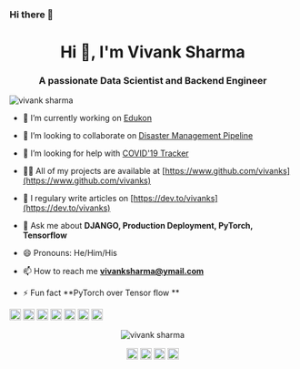 ### Hi there 👋

<!--
**vivanks/vivanks** is a ✨ _special_ ✨ repository because its `README.md` (this file) appears on your GitHub profile.

Here are some ideas to get you started:

- 🔭 I’m currently working on ...
- 🌱 I’m currently learning ...
- 👯 I’m looking to collaborate on ...
- 🤔 I’m looking for help with ...
- 💬 Ask me about ...
- 📫 How to reach me: ...
 ...
- ⚡ Fun fact: ...
-->

<h1 align="center">Hi 👋, I'm Vivank Sharma</h1>
<h3 align="center">A passionate Data Scientist and Backend Engineer</h3>
<p align="left"> <img src="https://komarev.com/ghpvc/?username=vivank sharma" alt="vivank sharma" /> </p>

- 🔭 I’m currently working on [Edukon](https://github.com/vivanks/Edukon)

- 👯 I’m looking to collaborate on [Disaster Management Pipeline](https://github.com/vivanks/Disaster-Management-Pipeline)

- 🤔 I’m looking for help with [COVID'19 Tracker](https://github.com/vivanks/COVID19-Tracker)

- 👨‍💻 All of my projects are available at [https://www.github.com/vivanks](https://www.github.com/vivanks)

- 📝 I regulary write articles on [https://dev.to/vivanks](https://dev.to/vivanks)

- 💬 Ask me about **DJANGO, Production Deployment, PyTorch, Tensorflow**

- 😄 Pronouns: He/Him/His

- 📫 How to reach me **vivanksharma@ymail.com**

- ⚡ Fun fact **PyTorch over Tensor flow **

<p align="left"><img src="https://konpa.github.io/devicon/devicon.git/icons/amazonwebservices/amazonwebservices-original-wordmark.svg" alt="amazonwebservices" width="20" height="20"/> <img src="https://konpa.github.io/devicon/devicon.git/icons/android/android-original-wordmark.svg" alt="android" width="20" height="20"/> <img src="https://konpa.github.io/devicon/devicon.git/icons/django/django-original.svg" alt="django" width="20" height="20"/> <img src="https://konpa.github.io/devicon/devicon.git/icons/docker/docker-original-wordmark.svg" alt="docker" width="20" height="20"/> <img src="https://konpa.github.io/devicon/devicon.git/icons/java/java-original-wordmark.svg" alt="java" width="20" height="20"/> <img src="https://konpa.github.io/devicon/devicon.git/icons/postgresql/postgresql-original-wordmark.svg" alt="postgresql" width="20" height="20"/> <img src="https://konpa.github.io/devicon/devicon.git/icons/python/python-original-wordmark.svg" alt="python" width="20" height="20"/></p><p align="center"> <img src="https://github-readme-stats.vercel.app/api?username=vivank sharma&show_icons=true" alt="vivank sharma" /> </p>

<p align="center">
<a href="https://dev.to/vivanks" target="blank"><img align="center" src="https://cdn.jsdelivr.net/npm/simple-icons@3.0.1/icons/dev-dot-to.svg" alt="vivanks" height="20" width="20" /></a>
<a href="https://twitter.com/vivanksharma" target="blank"><img align="center" src="https://cdn.jsdelivr.net/npm/simple-icons@3.0.1/icons/twitter.svg" alt="vivanksharma" height="20" width="20" /></a>
<a href="https://linkedin.com/in/vivanks" target="blank"><img align="center" src="https://cdn.jsdelivr.net/npm/simple-icons@3.0.1/icons/linkedin.svg" alt="vivanks" height="20" width="20" /></a>
<a href="https://fb.com/vivanks" target="blank"><img align="center" src="https://cdn.jsdelivr.net/npm/simple-icons@3.0.1/icons/facebook.svg" alt="vivanks" height="20" width="20" /></a>
</p>
